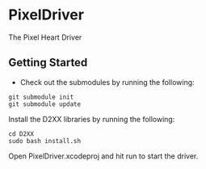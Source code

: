 PixelDriver
===========

The Pixel Heart Driver

Getting Started
---------------

- Check out the submodules by running the following:

```
git submodule init
git submodule update
```

Install the D2XX libraries by running the following:

```
cd D2XX
sudo bash install.sh
```

Open PixelDriver.xcodeproj and hit run to start the driver.